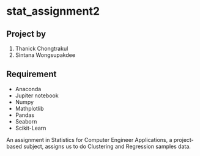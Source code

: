 # stat_assignment2

## Project by
1. Thanick Chongtrakul
2. Sintana Wongsupakdee

## Requirement
- Anaconda
- Jupiter notebook
- Numpy
- Mathplotlib
- Pandas
- Seaborn
- Scikit-Learn

An assignment in Statistics for Computer Engineer Applications, a project-based subject, assigns us to do Clustering and Regression samples data.
